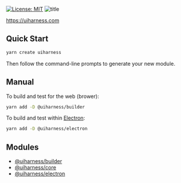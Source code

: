 [![License: MIT](https://img.shields.io/badge/License-MIT-yellow.svg)](https://opensource.org/licenses/MIT)
![title](https://user-images.githubusercontent.com/185555/51221320-de33b000-199d-11e9-9c09-d7dc9ede60b0.jpg)

https://uiharness.com

## Quick Start
```bash
yarn create uiharness
```

Then follow the command-line prompts to generate your new module.

## Manual
To build and test for the web (brower):
```bash
yarn add -D @uiharness/builder
```

To build and test within [Electron](https://electronjs.org):
```bash
yarn add -D @uiharness/electron
```



## Modules

- [@uiharness/builder](code/libs/builder/README.md)
- [@uiharness/core](code/libs/core/README.md)
- [@uiharness/electron](code/libs/electron/README.md)

